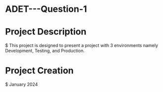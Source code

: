 # ADET---Question-1


# Project Description
$ This project is designed to present a project with 3 environments namely Development, Testing, and Production.

# Project Creation
$ January 2024
